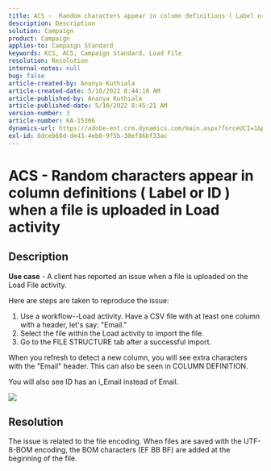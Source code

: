 ```yaml
---
title: ACS -  Random characters appear in column definitions ( Label or ID ) when a file is uploaded in Load activity
description: Description
solution: Campaign
product: Campaign
applies-to: Campaign Standard
keywords: KCS, ACS, Campaign Standard, Load File
resolution: Resolution
internal-notes: null
bug: false
article-created-by: Ananya Kuthiala
article-created-date: 5/10/2022 8:44:18 AM
article-published-by: Ananya Kuthiala
article-published-date: 5/10/2022 8:45:21 AM
version-number: 3
article-number: KA-15306
dynamics-url: https://adobe-ent.crm.dynamics.com/main.aspx?forceUCI=1&pagetype=entityrecord&etn=knowledgearticle&id=a78c5d5b-3dd0-ec11-a7b5-0022480a8e40
exl-id: 6dceb68d-de43-4eb0-9f5b-30ef86bf33ac
---
```

# ACS -  Random characters appear in column definitions ( Label or ID ) when a file is uploaded in Load activity

## Description


<b>Use case</b> - A client has reported an issue when a file is uploaded on the Load File activity.

Here are steps are taken to reproduce the issue:

1. Use a workflow--Load activity.
 Have a CSV file with at least one column with a header, let's say: "Email."
 2. Select the file within the Load activity to import the file.
 3. Go to the FILE STRUCTURE tab after a successful import.

When you refresh to detect a new column, you will see extra characters with the "Email" header.
 This can also be seen in COLUMN DEFINITION.

You will also see ID has an i_Email instead of Email.

![](https://support.neolane.net/nl/jsp/previewFile.jsp?md5=0b4065125940743e01772361c3de7a42&amp;ext=png&amp;contentType=image/png&amp;fileName=Load%20File%20Screen%20shot.png&amp;__sessiontoken=___T6lIC6yifQm9PSg+71ewRkrmB1/tfKMdlN13lb9GkQA1d2ToxnddGEqJttAdN7IYNTQuGId1i+dlfO5r/nPKE5ad+kz0e8dAXoH4VqdvidxXXwq7EkJUIAIA)


## Resolution


The issue is related to the file encoding. When files are saved with the UTF-8-BOM encoding, the BOM characters (EF BB BF) are added at the beginning of the file.
